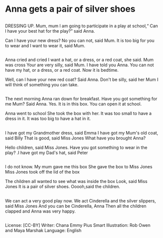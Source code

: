# Anna gets a pair of silver shoes

##
DRESSING UP.
Mum, mum l am going to participate in a
play at school,“ Can l have your best hat for
the play?” said Anna.

Can I have your new dress?
No you can not, said Mum.
It is too big for you to wear and l want to
wear it, said Mum.

##
Anna cried and cried
I want a hat, or a dress, or a red coat, she
said.
Mum was cross
Your are very silly, said Mum.
I have told you Anna.
You can not have my hat, or a dress, or a red
coat.
Now it is bedtime.

Well, can l have your new red coat? Said
Anna.
Don't be silly, said her Mum
I will think of something you can take.

##
The next morning Anna ran down for
breakfast.
Have you got something for me Mum? Said
Anna.
Yes.
It is in this box.
You can open it at school.

Anna went to school
She took the box with her.
It was too small to have a dress in it.
It was too big to have a hat in it.

##
I have got my Grandmother dress, said
Emma
I have got my Mum's old coat, said Billy
That is good, said Miss Jones
What have you brought Anna?

Hello children, said Miss Jones.
Have you got something to wear in the play?
.I have got my Dad's hat, said Peter

##
I do not know.
My mum gave me this box
She gave the box to Miss Jones
Miss Jones took off the lid of the box

The children all wanted to see what was
inside the box
Look, said Miss Jones
It is a pair of silver shoes.
Ooooh,said the children.

##
We can act a very good play now.
We act Cinderella and the silver slippers, said Miss Jones
And you can be Cinderella, Anna
Then all the children clapped and Anna was very happy.

##
License: [CC-BY]
Writer: Chana Emmy Pius Smart
Illustration: Rob Owen and Maya Marshak
Language: English
